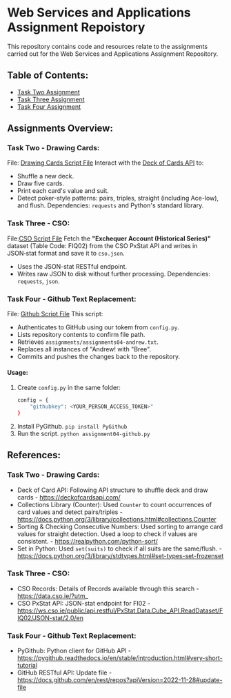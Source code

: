 # **Web Services and Applications Assignment Repoistory**

This repository contains code and resources relate to the assignments carried out for the Web Services and Applications Assignment Repository. 

## **Table of Contents:**
- [Task Two Assignment](assignment02-carddraw.py)
- [Task Three Assignment](assignment03-cso.py)
- [Task Four Assignment](assignment04-github.py)

## **Assignments Overview:**
### **Task Two - Drawing Cards:**
File: [Drawing Cards Script File](assignment02-carddraw.py)
Interact with the [Deck of Cards API](https://deckofcardsapi.com/) to: 
- Shuffle a new deck. 
- Draw five cards. 
- Print each card's value and suit. 
- Detect poker-style patterns: pairs, triples, straight (including Ace-low), and flush. 
Dependencies: `requests` and Python's standard library. 

### **Task Three - CSO:**
File:[CSO Script File](assignment03-cso.py)
Fetch the **"Exchequer Account (Historical Series)"** dataset (Table Code: FIQ02) from the CSO PxStat API and writes in JSON‑stat format and save it to `cso.json`. 
- Uses the JSON-stat RESTful endpoint. 
- Writes raw JSON to disk without further processing. 
Dependencies: `requests`, `json`. 

### **Task Four - Github Text Replacement:** 
File: [Github Script File](assignment04-github.py)
This script: 
- Authenticates to GitHub using our tokem from `config.py`.
- Lists repository contents to confirm file path. 
- Retrieves `assignments/assignments04-andrew.txt`. 
- Replaces all instances of "Andrew! with "Bree". 
- Commits and pushes the changes back to the repository. 

#### Usage: 
1. Create `config.py` in the same folder: 
    ```python 
    config = {
        "githubkey": <YOUR_PERSON_ACCESS_TOKEN>"
    }
2. Install PyGithub.
    `pip install PyGithub`
3. Run the script.
    `python assignment04-github.py`

## **References:**
### Task Two - Drawing Cards: 
- Deck of Card API: Following API structure to shuffle deck and draw cards - https://deckofcardsapi.com/
- Collections Library (Counter): Used `Counter` to count occurrences of card values and detect pairs/triples - https://docs.python.org/3/library/collections.html#collections.Counter
- Sorting & Checking Consecutive Numbers: Used sorting to arrange card values for straight detection. Used a loop to check if values are consistent. - https://realpython.com/python-sort/
- Set in Python: Used `set(suits)` to check if all suits are the same/flush. - https://docs.python.org/3/library/stdtypes.html#set-types-set-frozenset

### Task Three - CSO:
- CSO Records: Details of Records available through this search - https://data.cso.ie/?utm_
- CSO PxStat API: JSON-stat endpoint for FI02 - https://ws.cso.ie/public/api.restful/PxStat.Data.Cube_API.ReadDataset/FIQ02/JSON-stat/2.0/en 

### **Task Four - Github Text Replacement:** 
- PyGithub: Python client for GitHub API - https://pygithub.readthedocs.io/en/stable/introduction.html#very-short-tutorial
- GitHub RESTful API: Update file - https://docs.github.com/en/rest/repos?apiVersion=2022-11-28#update-file 